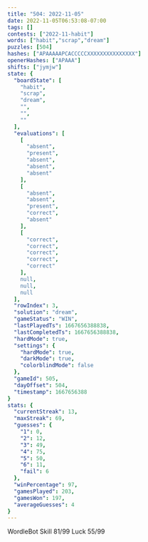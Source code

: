 ```yaml
---
title: "504: 2022-11-05"
date: 2022-11-05T06:53:08-07:00
tags: []
contests: ["2022-11-habit"]
words: ["habit","scrap","dream"]
puzzles: [504]
hashes: ["APAAAAAPCACCCCCXXXXXXXXXXXXXXX"]
openerHashes: ["APAAA"]
shifts: ["jymjw"]
state: {
  "boardState": [
    "habit",
    "scrap",
    "dream",
    "",
    "",
    ""
  ],
  "evaluations": [
    [
      "absent",
      "present",
      "absent",
      "absent",
      "absent"
    ],
    [
      "absent",
      "absent",
      "present",
      "correct",
      "absent"
    ],
    [
      "correct",
      "correct",
      "correct",
      "correct",
      "correct"
    ],
    null,
    null,
    null
  ],
  "rowIndex": 3,
  "solution": "dream",
  "gameStatus": "WIN",
  "lastPlayedTs": 1667656388838,
  "lastCompletedTs": 1667656388838,
  "hardMode": true,
  "settings": {
    "hardMode": true,
    "darkMode": true,
    "colorblindMode": false
  },
  "gameId": 505,
  "dayOffset": 504,
  "timestamp": 1667656388
}
stats: {
  "currentStreak": 13,
  "maxStreak": 69,
  "guesses": {
    "1": 0,
    "2": 12,
    "3": 49,
    "4": 75,
    "5": 50,
    "6": 11,
    "fail": 6
  },
  "winPercentage": 97,
  "gamesPlayed": 203,
  "gamesWon": 197,
  "averageGuesses": 4
}
---
```

<!-- more -->
WordleBot
Skill 81/99
Luck 55/99
